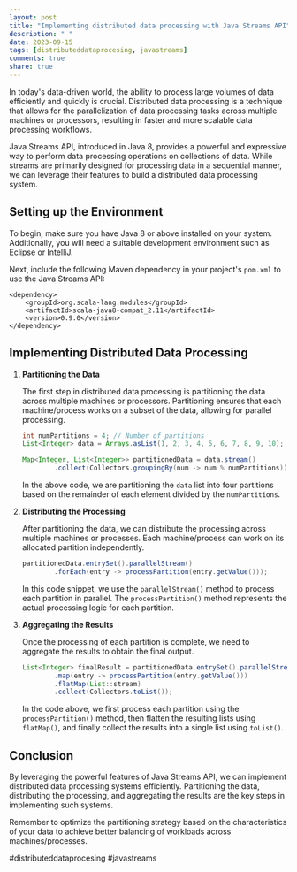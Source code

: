 ```yaml
---
layout: post
title: "Implementing distributed data processing with Java Streams API"
description: " "
date: 2023-09-15
tags: [distributeddataprocesing, javastreams]
comments: true
share: true
---
```


In today's data-driven world, the ability to process large volumes of data efficiently and quickly is crucial. Distributed data processing is a technique that allows for the parallelization of data processing tasks across multiple machines or processors, resulting in faster and more scalable data processing workflows.

Java Streams API, introduced in Java 8, provides a powerful and expressive way to perform data processing operations on collections of data. While streams are primarily designed for processing data in a sequential manner, we can leverage their features to build a distributed data processing system.

## Setting up the Environment

To begin, make sure you have Java 8 or above installed on your system. Additionally, you will need a suitable development environment such as Eclipse or IntelliJ.

Next, include the following Maven dependency in your project's `pom.xml` to use the Java Streams API:

```
<dependency>
    <groupId>org.scala-lang.modules</groupId>
    <artifactId>scala-java8-compat_2.11</artifactId>
    <version>0.9.0</version>
</dependency>
```

## Implementing Distributed Data Processing

1. **Partitioning the Data**

   The first step in distributed data processing is partitioning the data across multiple machines or processors. Partitioning ensures that each machine/process works on a subset of the data, allowing for parallel processing.

   ```java
   int numPartitions = 4; // Number of partitions
   List<Integer> data = Arrays.asList(1, 2, 3, 4, 5, 6, 7, 8, 9, 10); // Example data

   Map<Integer, List<Integer>> partitionedData = data.stream()
           .collect(Collectors.groupingBy(num -> num % numPartitions));
   ```

   In the above code, we are partitioning the `data` list into four partitions based on the remainder of each element divided by the `numPartitions`.

2. **Distributing the Processing**

   After partitioning the data, we can distribute the processing across multiple machines or processes. Each machine/process can work on its allocated partition independently.

   ```java
   partitionedData.entrySet().parallelStream()
           .forEach(entry -> processPartition(entry.getValue()));
   ```

   In this code snippet, we use the `parallelStream()` method to process each partition in parallel. The `processPartition()` method represents the actual processing logic for each partition.

3. **Aggregating the Results**

   Once the processing of each partition is complete, we need to aggregate the results to obtain the final output.

   ```java
   List<Integer> finalResult = partitionedData.entrySet().parallelStream()
           .map(entry -> processPartition(entry.getValue()))
           .flatMap(List::stream)
           .collect(Collectors.toList());
   ```

   In the code above, we first process each partition using the `processPartition()` method, then flatten the resulting lists using `flatMap()`, and finally collect the results into a single list using `toList()`.

## Conclusion

By leveraging the powerful features of Java Streams API, we can implement distributed data processing systems efficiently. Partitioning the data, distributing the processing, and aggregating the results are the key steps in implementing such systems.

Remember to optimize the partitioning strategy based on the characteristics of your data to achieve better balancing of workloads across machines/processes.

#distributeddataprocesing #javastreams